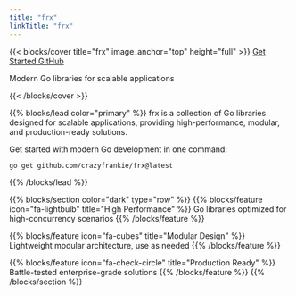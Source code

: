 ```yaml
---
title: "frx"
linkTitle: "frx"
---
```


<style>
/* 修复主页代码块居中问题 */
.td-box--primary .highlight {
    display: flex;
    justify-content: center;
    width: 100%;
}

.td-box--primary .highlight pre {
    background-color: #0d1117 !important;
    color: #e6edf3 !important;
    border: 1px solid #30363d !important;
    border-radius: 6px !important;
    padding: 12px 16px !important;
    margin: 0 !important;
    text-align: center !important;
    width: fit-content !important;
    max-width: 90% !important;
    min-height: auto !important;
    line-height: 1.4 !important;
}

.td-box--primary .highlight code {
    color: #e6edf3 !important;
    display: block !important;
    text-align: center !important;
}

.td-box--primary .highlight code span[style*="display:flex"] {
    display: flex !important;
    justify-content: center !important;
    align-items: center !important;
    width: 100% !important;
    min-height: auto !important;
}

.td-box--primary .highlight code span span[style*="color:#6e7681"] {
    color: #6e7681 !important;
    margin-right: 0.8em !important;
    padding: 0 0.3em !important;
    white-space: pre !important;
    user-select: none !important;
    -webkit-user-select: none !important;
    min-width: 1.5em !important;
    text-align: center !important;
}

.td-box--primary .highlight code span span:not([style*="color:#6e7681"]) {
    color: #e6edf3 !important;
    white-space: pre !important;
    text-align: center !important;
}
</style>

{{< blocks/cover title="frx" image_anchor="top" height="full" >}}
<a class="btn btn-lg btn-primary me-3 mb-4" href="/docs/">
  Get Started <i class="fas fa-arrow-alt-circle-right ms-2"></i>
</a>
<a class="btn btn-lg btn-secondary me-3 mb-4" href="https://github.com/crazyfrankie/frx">
  GitHub <i class="fab fa-github ms-2 "></i>
</a>
<p class="lead mt-5">Modern Go libraries for scalable applications</p>
{{< /blocks/cover >}}

{{% blocks/lead color="primary" %}}
frx is a collection of Go libraries designed for scalable applications, providing high-performance, modular, and production-ready solutions.

Get started with modern Go development in one command:

```bash
go get github.com/crazyfrankie/frx@latest
```
{{% /blocks/lead %}}

{{% blocks/section color="dark" type="row" %}}
{{% blocks/feature icon="fa-lightbulb" title="High Performance" %}}
Go libraries optimized for high-concurrency scenarios
{{% /blocks/feature %}}

{{% blocks/feature icon="fa-cubes" title="Modular Design" %}}
Lightweight modular architecture, use as needed
{{% /blocks/feature %}}

{{% blocks/feature icon="fa-check-circle" title="Production Ready" %}}
Battle-tested enterprise-grade solutions
{{% /blocks/feature %}}
{{% /blocks/section %}}
